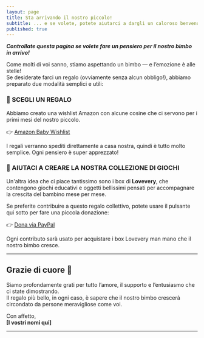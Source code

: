 ```yaml
---
layout: page
title: Sta arrivando il nostro piccolo!
subtitle: ... e se volete, potete aiutarci a dargli un caloroso benvenuto 💙
published: true
---
```


**_Controllate questa pagina se volete fare un pensiero per il nostro bimbo in arrivo!_**

Come molti di voi sanno, stiamo aspettando un bimbo — e l’emozione è alle stelle!  
Se desiderate farci un regalo (ovviamente senza alcun obbligo!), abbiamo preparato due modalità semplici e utili:

### 🎁 SCEGLI UN REGALO
Abbiamo creato una wishlist Amazon con alcune cosine che ci servono per i primi mesi del nostro piccolo.

👉 [Amazon Baby Wishlist](https://www.amazon.de/baby-reg/antonioken-iannillo-martina-florio-november-2025-luxembourg/2HPEPP4JMTXGT)

I regali verranno spediti direttamente a casa nostra, quindi è tutto molto semplice. Ogni pensiero è super apprezzato! 

### 🧩 AIUTACI A CREARE LA NOSTRA COLLEZIONE DI GIOCHI 
Un'altra idea che ci piace tantissimo sono i box di **Lovevery**, che contengono giochi educativi e oggetti bellissimi pensati per accompagnare la crescita del bambino mese per mese.

Se preferite contribuire a questo regalo collettivo, potete usare il pulsante qui sotto per fare una piccola donazione:

👉 [Dona via PayPal](https://www.paypal.com/donate?campaign_id=V6HKGDTHFH7MC)

Ogni contributo sarà usato per acquistare i box Lovevery man mano che il nostro bimbo cresce.

---

## Grazie di cuore 💙

Siamo profondamente grati per tutto l’amore, il supporto e l’entusiasmo che ci state dimostrando.  
Il regalo più bello, in ogni caso, è sapere che il nostro bimbo crescerà circondato da persone meravigliose come voi.

Con affetto,  
**[I vostri nomi qui]**

---

